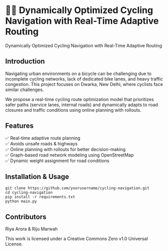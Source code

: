 # 🚴‍♂️ Dynamically Optimized Cycling Navigation with Real-Time Adaptive Routing
Dynamically Optimized Cycling Navigation with Real-Time Adaptive Routing

## Introduction
Navigating urban environments on a bicycle can be challenging due to incomplete cycling networks, lack of dedicated bike lanes, and heavy traffic congestion. This project focuses on Dwarka, New Delhi, where cyclists face similar challenges.

We propose a real-time cycling route optimization model that prioritizes safer paths (service lanes, internal roads) and dynamically adapts to road closures and traffic conditions using online planning with rollouts.

## Features
✅ Real-time adaptive route planning <br> ✅ Avoids unsafe roads & highways <br> ✅ Online planning with rollouts for better decision-making <br> ✅ Graph-based road network modeling using OpenStreetMap <br> ✅ Dynamic weight assignment for road conditions

## Installation & Usage
```
git clone https://github.com/yourusername/cycling-navigation.git
cd cycling-navigation
pip install -r requirements.txt
python main.py
```

## Contributors
Riya Arora & Riju Marwah

This work is licensed under a Creative Commons Zero v1.0 Universal License.
